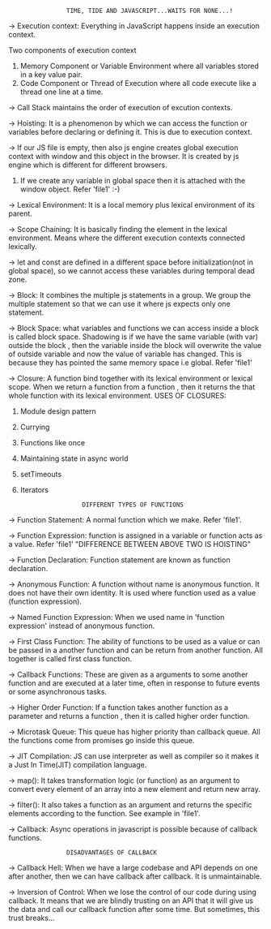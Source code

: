                     TIME, TIDE AND JAVASCRIPT...WAITS FOR NONE...!

-> Execution context: Everything in JavaScript happens inside an execution context.

Two components of execution context
1. Memory Component or Variable Environment where all variables stored in a key value pair.
2. Code Component or Thread of Execution where all code execute like a thread one line at a time.

-> Call Stack maintains the order of execution of excution contexts.

-> Hoisting: It is a phenomenon by which we can access the function or variables before declaring or defining it. This is due to execution context.

-> If our JS file is empty, then also js engine creates global execution context with window and this object in the browser. It is created by js engine which is different for different browsers.
1. If we create any variable in global space then it is attached with the window object. Refer 'file1' :-)

-> Lexical Environment: It is a local memory plus lexical environment of its parent.

-> Scope Chaining: It is basically finding the element in the lexical environment. Means where the different execution contexts connected lexically.

-> let and const are defined in a different space before initialization(not in global space), so we cannot access these variables during temporal dead zone.

-> Block: It combines the multiple js statements in a group. We group the multiple statement so that we can use it where js expects only one statement.

-> Block Space: what variables and functions we can access inside a block is called block space.
Shadowing is if we have the same variable (with var) outside the block , then the variable inside the block will overwrite the value of outside variable and now the value of variable has changed. This is because they has pointed the same memory space i.e global. Refer 'file1'

-> Closure: A function bind together with its lexical environment or lexical scope. When we return a function from a function , then it returns the that whole function with its lexical environment.
USES OF CLOSURES:
1. Module design pattern
2. Currying
3. Functions like once
4. Maintaining state in async world
5. setTimeouts
6. Iterators


                        DIFFERENT TYPES OF FUNCTIONS

-> Function Statement: A normal function which we make. Refer 'file1'. 

-> Function Expression: function is assigned in a variable or function acts as a value. Refer 'file1'
"DIFFERENCE BETWEEN ABOVE TWO IS HOISTING"

-> Function Declaration: Function statement are known as function declaration.

-> Anonymous Function: A function without name is anonymous function. It does not have their own identity. It is used where function used as a value (function expression).

-> Named Function Expression: When we used name in 'function expression' instead of anonymous function.

-> First Class Function: The ability of functions to be used as a value or can be passed in a another function and can be return from another function. All together is called first class function.

-> Callback Functions: These are given as a arguments to some another function and are executed at a later time, often in response to future events or some asynchronous tasks.

-> Higher Order Function: If a function takes another function as a parameter and returns a function , then it is called higher order function.

-> Microtask Queue: This queue has higher priority than callback queue. All the functions come from promises go inside this queue.

-> JIT Compilation: JS can use interpreter as well as compiler so it makes it a Just In Time(JIT) compilation language.

-> map(): It takes transformation logic (or function) as an argument to convert every element of an array into a new element and return new array.

-> filter(): It also takes a function as an argument and returns the specific elements according to the function. See example in 'file1'.


-> Callback: Async operations in javascript is possible because of callback functions.

                    DISADVANTAGES OF CALLBACK   
-> Callback Hell: When we have a large codebase and API depends on one after another, then we can have callback after callback. It is unmaintainable.

-> Inversion of Control: When we lose the control of our code during using callback. It means that we are blindly trusting on an API that it will give us the data and call our callback function after some time. But sometimes, this trust breaks...